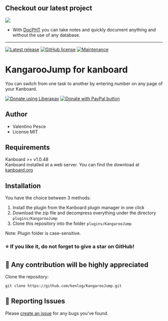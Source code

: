 ## Checkout our latest project
[![](https://raw.githubusercontent.com/docpht/docpht/master/public/assets/img/logo.png)](https://github.com/docpht/docpht)

- With [DocPHT](https://github.com/docpht/docpht) you can take notes and quickly document anything and without the use of any database.
-----------

[![Latest release](https://img.shields.io/github/release/kenlog/KangarooJump.svg)](https://github.com/kenlog/KangarooJump/releases)
[![GitHub license](https://img.shields.io/github/license/Naereen/StrapDown.js.svg)](https://github.com/kenlog/KangarooJump/blob/master/LICENSE)
[![Maintenance](https://img.shields.io/badge/Maintained%3F-yes-green.svg)](https://github.com/kenlog/KangarooJump/graphs/contributors)

# KangarooJump for kanboard
You can switch from one task to another by entering number on any page of your Kanboard.

<noscript><a href="https://liberapay.com/kenlog/donate"><img alt="Donate using Liberapay" src="https://liberapay.com/assets/widgets/donate.svg"></a></noscript>
<a href="https://paypal.me/kenlog"><img src="https://www.paypalobjects.com/en_US/i/btn/btn_donate_SM.gif" border="0" name="submit" title="PayPal - The safer, easier way to pay online!" alt="Donate with PayPal button" /></a>

Author
------------
- Valentino Pesce
- License MIT

Requirements
------------
Kanboard >= v1.0.48  
Kanboard installed at a web server.
You can find the download at [kanboard.org](https://kanboard.org/)

Installation
------------
You have the choice between 3 methods:

1. Install the plugin from the Kanboard plugin manager in one click
2. Download the zip file and decompress everything under the directory `plugins/KangarooJump`
3. Clone this repository into the folder `plugins/KangarooJump`

Note: Plugin folder is case-sensitive.

### :star: If you like it, do not forget to give a star on GitHub!

:construction_worker: Any contribution will be highly appreciated
------------
Clone the repository: 
```console 
git clone https://github.com/kenlog/KangarooJump.git
```
:bug: Reporting Issues
------------
Please [create an issue](https://github.com/kenlog/KangarooJump/issues) for any bugs you've found.
